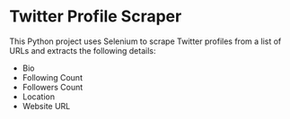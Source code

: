 # Twitter Profile Scraper

This Python project uses Selenium to scrape Twitter profiles from a list of URLs and extracts the following details:

- Bio
- Following Count
- Followers Count
- Location
- Website URL

